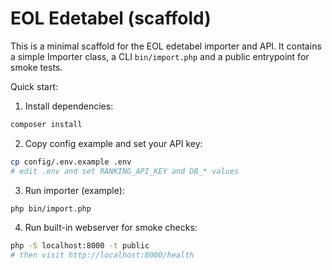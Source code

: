 # EOL Edetabel (scaffold)

This is a minimal scaffold for the EOL edetabel importer and API. It contains a simple Importer class, a CLI `bin/import.php` and a public entrypoint for smoke tests.

Quick start:

1. Install dependencies:

```bash
composer install
```

2. Copy config example and set your API key:

```bash
cp config/.env.example .env
# edit .env and set RANKING_API_KEY and DB_* values
```

3. Run importer (example):

```bash
php bin/import.php
```

4. Run built-in webserver for smoke checks:

```bash
php -S localhost:8000 -t public
# then visit http://localhost:8000/health
```

